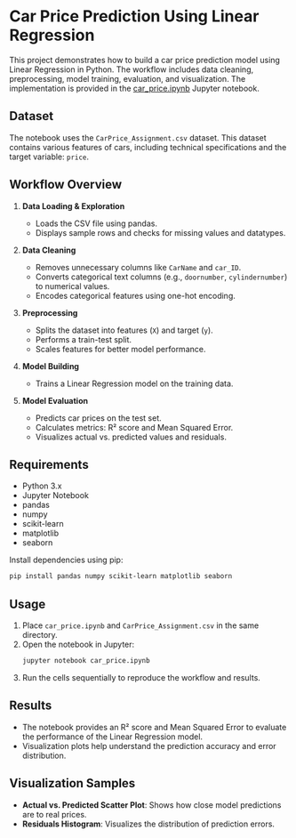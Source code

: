 # Car Price Prediction Using Linear Regression

This project demonstrates how to build a car price prediction model using Linear Regression in Python. The workflow includes data cleaning, preprocessing, model training, evaluation, and visualization. The implementation is provided in the [car_price.ipynb](car_price.ipynb) Jupyter notebook.

## Dataset

The notebook uses the `CarPrice_Assignment.csv` dataset. This dataset contains various features of cars, including technical specifications and the target variable: `price`.

## Workflow Overview

1. **Data Loading & Exploration**
    - Loads the CSV file using pandas.
    - Displays sample rows and checks for missing values and datatypes.

2. **Data Cleaning**
    - Removes unnecessary columns like `CarName` and `car_ID`.
    - Converts categorical text columns (e.g., `doornumber`, `cylindernumber`) to numerical values.
    - Encodes categorical features using one-hot encoding.

3. **Preprocessing**
    - Splits the dataset into features (`X`) and target (`y`).
    - Performs a train-test split.
    - Scales features for better model performance.

4. **Model Building**
    - Trains a Linear Regression model on the training data.

5. **Model Evaluation**
    - Predicts car prices on the test set.
    - Calculates metrics: R² score and Mean Squared Error.
    - Visualizes actual vs. predicted values and residuals.

## Requirements

- Python 3.x
- Jupyter Notebook
- pandas
- numpy
- scikit-learn
- matplotlib
- seaborn

Install dependencies using pip:
```bash
pip install pandas numpy scikit-learn matplotlib seaborn
```

## Usage

1. Place `car_price.ipynb` and `CarPrice_Assignment.csv` in the same directory.
2. Open the notebook in Jupyter:
    ```bash
    jupyter notebook car_price.ipynb
    ```
3. Run the cells sequentially to reproduce the workflow and results.

## Results

- The notebook provides an R² score and Mean Squared Error to evaluate the performance of the Linear Regression model.
- Visualization plots help understand the prediction accuracy and error distribution.

## Visualization Samples

- **Actual vs. Predicted Scatter Plot**: Shows how close model predictions are to real prices.
- **Residuals Histogram**: Visualizes the distribution of prediction errors.
